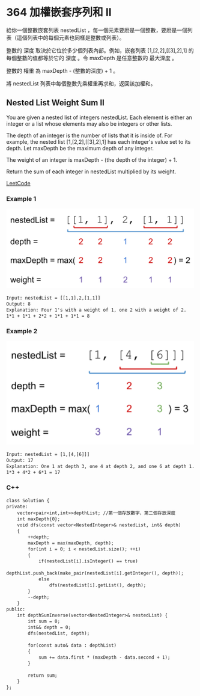 # 364 加權嵌套序列和 II

給你一個整數嵌套列表 nestedList ，每一個元素要麽是一個整數，要麽是一個列表（這個列表中的每個元素也同樣是整數或列表）。

整數的 深度 取決於它位於多少個列表內部。例如，嵌套列表 [1,[2,2],[[3],2],1] 的每個整數的值都等於它的 深度 。令 maxDepth 是任意整數的 最大深度 。

整數的 權重 為 maxDepth - (整數的深度) + 1 。

將 nestedList 列表中每個整數先乘權重再求和，返回該加權和。

## Nested List Weight Sum II

You are given a nested list of integers nestedList. Each element is either an integer or a list whose elements may also be integers or other lists.

The depth of an integer is the number of lists that it is inside of. For example, the nested list [1,[2,2],[[3],2],1] has each integer's value set to its depth. Let maxDepth be the maximum depth of any integer.

The weight of an integer is maxDepth - (the depth of the integer) + 1.

Return the sum of each integer in nestedList multiplied by its weight.


[LeetCode](https://leetcode-cn.com/nested-list-weight-sum-ii/)

### Example 1
<img src="img/364_1.png" width = "500"/>

```
Input: nestedList = [[1,1],2,[1,1]]
Output: 8
Explanation: Four 1's with a weight of 1, one 2 with a weight of 2.
1*1 + 1*1 + 2*2 + 1*1 + 1*1 = 8
```
### Example 2
<img src="img/364_2.png" width = "500"/>

```
Input: nestedList = [1,[4,[6]]]
Output: 17
Explanation: One 1 at depth 3, one 4 at depth 2, and one 6 at depth 1.
1*3 + 4*2 + 6*1 = 17
```

### C++ 

```
class Solution {
private:
    vector<pair<int,int>>depthList; //第一個存放數字，第二個存放深度
    int maxDepth{0};
    void dfs(const vector<NestedInteger>& nestedList, int& depth)
    {
        ++depth;
        maxDepth = max(maxDepth, depth);
        for(int i = 0; i < nestedList.size(); ++i)
        {
            if(nestedList[i].isInteger() == true)
                depthList.push_back(make_pair(nestedList[i].getInteger(), depth));
            else
                dfs(nestedList[i].getList(), depth);
        }
        --depth;
    }
public:
    int depthSumInverse(vector<NestedInteger>& nestedList) {
        int sum = 0;
        int&& depth = 0;
        dfs(nestedList, depth);

        for(const auto& data : depthList)
        {
            sum += data.first * (maxDepth - data.second + 1);
        }

        return sum;
    }
};
```
